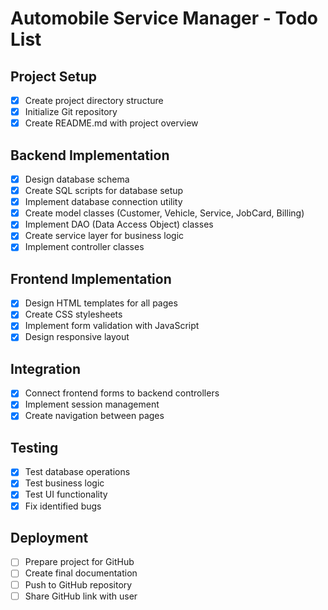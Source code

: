 # Automobile Service Manager - Todo List

## Project Setup
- [x] Create project directory structure
- [x] Initialize Git repository
- [x] Create README.md with project overview

## Backend Implementation
- [x] Design database schema
- [x] Create SQL scripts for database setup
- [x] Implement database connection utility
- [x] Create model classes (Customer, Vehicle, Service, JobCard, Billing)
- [x] Implement DAO (Data Access Object) classes
- [x] Create service layer for business logic
- [x] Implement controller classes

## Frontend Implementation
- [x] Design HTML templates for all pages
- [x] Create CSS stylesheets
- [x] Implement form validation with JavaScript
- [x] Design responsive layout

## Integration
- [x] Connect frontend forms to backend controllers
- [x] Implement session management
- [x] Create navigation between pages

## Testing
- [x] Test database operations
- [x] Test business logic
- [x] Test UI functionality
- [x] Fix identified bugs

## Deployment
- [ ] Prepare project for GitHub
- [ ] Create final documentation
- [ ] Push to GitHub repository
- [ ] Share GitHub link with user
